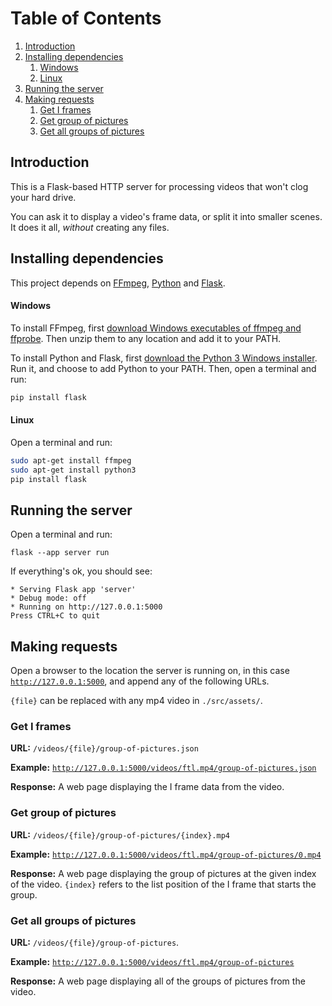 # Table of Contents
1. [Introduction](#introduction)
2. [Installing dependencies](#installing-dependencies)
   1. [Windows](#windows)
   2. [Linux](#linux)
4. [Running the server](#running-the-server)
5. [Making requests](#making-requests)
   1. [Get I frames](#get-i-frames)
   2. [Get group of pictures](#get-group-of-pictures)
   3. [Get all groups of pictures](#get-all-groups-of-pictures)

## Introduction
This is a Flask-based HTTP server for processing videos that won't clog your hard drive.

You can ask it to display a video's frame data, or split it into smaller scenes. It does it all, _without_ creating any files.

## Installing dependencies
This project depends on [FFmpeg](https://ffmpeg.org/), [Python](https://www.python.org/) and [Flask](https://flask.palletsprojects.com).

#### Windows

To install FFmpeg, first [download Windows executables of ffmpeg and ffprobe](https://ffmpeg.org/download.html).
Then unzip them to any location and add it to your PATH.

To install Python and Flask, first [download the Python 3 Windows installer](https://www.python.org/downloads/).
Run it, and choose to add Python to your PATH.
Then, open a terminal and run:
```powershell
pip install flask
```

#### Linux
Open a terminal and run:
```bash
sudo apt-get install ffmpeg
sudo apt-get install python3
pip install flask
```

## Running the server
Open a terminal and run:
```
flask --app server run
```

If everything's ok, you should see:
```
* Serving Flask app 'server'
* Debug mode: off
* Running on http://127.0.0.1:5000
Press CTRL+C to quit
```

## Making requests
Open a browser to the location the server is running on, in this case [`http://127.0.0.1:5000`](http://127.0.0.1:5000), and append any of the following URLs.

`{file}` can be replaced with any mp4 video in `./src/assets/`.

### Get I frames
__URL:__ `/videos/{file}/group-of-pictures.json`

__Example:__ [`http://127.0.0.1:5000/videos/ftl.mp4/group-of-pictures.json`](http://127.0.0.1:5000/videos/ftl.mp4/group-of-pictures.json)

__Response:__ A web page displaying the I frame data from the video.

### Get group of pictures
__URL:__ `/videos/{file}/group-of-pictures/{index}.mp4`

__Example:__ [`http://127.0.0.1:5000/videos/ftl.mp4/group-of-pictures/0.mp4`](http://127.0.0.1:5000/videos/ftl.mp4/group-of-pictures/0.mp4)

__Response:__ A web page displaying the group of pictures at the given index of the video. `{index}` refers to the list position of the I frame that starts the group.

### Get all groups of pictures
__URL:__ `/videos/{file}/group-of-pictures`.

__Example:__ [`http://127.0.0.1:5000/videos/ftl.mp4/group-of-pictures`](http://127.0.0.1:5000/videos/ftl.mp4/group-of-pictures)

__Response:__ A web page displaying all of the groups of pictures from the video.
